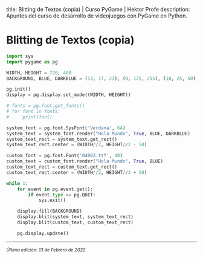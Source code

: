 title: Blitting de Textos (copia) | Curso PyGame | Hektor Profe
description: Apuntes del curso de desarrollo de videojuegos con PyGame en Python.

# Blitting de Textos (copia)

```python
import sys
import pygame as pg

WIDTH, HEIGHT = 720, 400
BACKGROUND, BLUE, DARKBLUE = (13, 17, 23), (0, 125, 255), (10, 25, 50)

pg.init()
display = pg.display.set_mode((WIDTH, HEIGHT))

# fonts = pg.font.get_fonts()
# for font in fonts:
#     print(font)

system_font = pg.font.SysFont('Verdana', 64)
system_text = system_font.render("Hola Mundo", True, BLUE, DARKBLUE)
system_text_rect = system_text.get_rect()
system_text_rect.center = (WIDTH//2, HEIGHT//2 - 50)

custom_font = pg.font.Font('04B03.ttf', 48)
custom_text = custom_font.render("Hola Mundo", True, BLUE)
custom_text_rect = custom_text.get_rect()
custom_text_rect.center = (WIDTH//2, HEIGHT//2 + 50)

while 1:
    for event in pg.event.get():
        if event.type == pg.QUIT:
            sys.exit()

    display.fill(BACKGROUND)
    display.blit(system_text, system_text_rect)
    display.blit(custom_text, custom_text_rect)

    pg.display.update()
```

___
<small class="edited"><i>Última edición: 13 de Febrero de 2022</i></small>